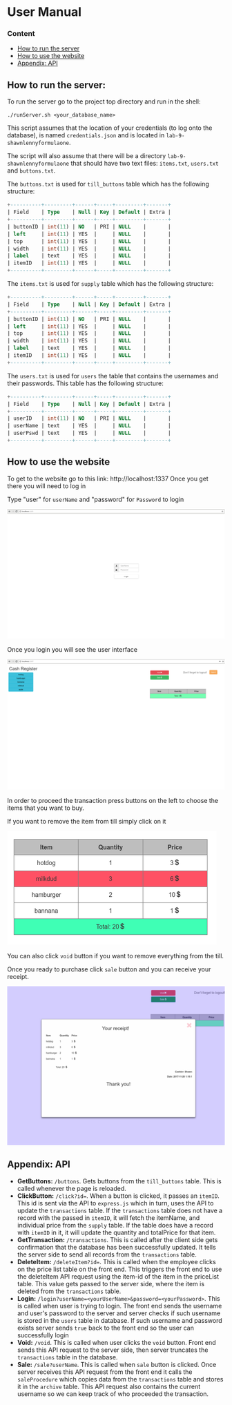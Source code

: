 # User Manual

### Content
* [How to run the server](#run_server)
* [How to use the website](#how_to_use)
* [Appendix: API](#api)

## How to run the server: <a id="run_server"></a>
To run the server go to the project top directory and run in the shell:
```
./runServer.sh <your_database_name>

```
 This script assumes that the location of your credentials (to log onto the database), is named `credentials.json` and is located in `lab-9-shawnlennyformulaone`.

 The script will also assume that there will be a directory `lab-9-shawnlennyformulaone` that should have two text files: `items.txt`, `users.txt`  and `buttons.txt`.

  The `buttons.txt` is used for `till_buttons` table which has the following structure:

``` SQL
+----------+---------+------+-----+---------+-------+
| Field    | Type    | Null | Key | Default | Extra |
+----------+---------+------+-----+---------+-------+
| buttonID | int(11) | NO   | PRI | NULL    |       |
| left     | int(11) | YES  |     | NULL    |       |
| top      | int(11) | YES  |     | NULL    |       |
| width    | int(11) | YES  |     | NULL    |       |
| label    | text    | YES  |     | NULL    |       |
| itemID   | int(11) | YES  |     | NULL    |       |
+----------+---------+------+-----+---------+-------+
```
  The `items.txt` is used for `supply` table which has the following structure:
``` SQL
+----------+---------+------+-----+---------+-------+
| Field    | Type    | Null | Key | Default | Extra |
+----------+---------+------+-----+---------+-------+
| buttonID | int(11) | NO   | PRI | NULL    |       |
| left     | int(11) | YES  |     | NULL    |       |
| top      | int(11) | YES  |     | NULL    |       |
| width    | int(11) | YES  |     | NULL    |       |
| label    | text    | YES  |     | NULL    |       |
| itemID   | int(11) | YES  |     | NULL    |       |
+----------+---------+------+-----+---------+-------+

```
  The `users.txt` is used for `users` the table that contains the usernames and their passwords. This table has the following structure:
``` SQL
+----------+---------+------+-----+---------+-------+
| Field    | Type    | Null | Key | Default | Extra |
+----------+---------+------+-----+---------+-------+
| userID   | int(11) | NO   | PRI | NULL    |       |
| userName | text    | YES  |     | NULL    |       |
| userPswd | text    | YES  |     | NULL    |       |
+----------+---------+------+-----+---------+-------+

```

## How to use the website <a id="how_to_use"></a>
To get to the website go to this link: http://localhost:1337
Once you get there you will need to log in

Type "user" for `userName` and "password" for `Password` to login

![login](img/loginManual.png)

Once you login you will see the user interface

![webPage](img/webpageManual.png)

In order to proceed the transaction press buttons on the left to choose the items that you want to buy.

If you want to remove the item from till simply click on it

![remove item](img/removeItemManual.png)

You can also click `void` button if you want to remove everything from the till.

Once you ready to purchase click `sale` button and you can receive your receipt.

![receipt](img/receiptManual.png)

## Appendix: API <a id="api"></a>

* **GetButtons:** `/buttons`. Gets buttons from the `till_buttons` table. This is called whenever the page is reloaded.
* **ClickButton:** `/click?id=`. When a button is clicked, it passes an `itemID`. This id is sent via the API to `express.js` which in turn, uses the API to update the `transactions` table. If the `transactions` table does not have a record with the passed in `itemID`, it will fetch the itemName, and individual price from the `supply` table. If the table does have a record with `itemID` in it, it will update the quantity and totalPrice for that item.  
* **GetTransaction:** `/transactions`. This is called after the client side gets confirmation that the database has been successfully updated. It tells the server side to send all records from the `transactions` table.  
* **DeleteItem:** `/deleteItem?id=`. This is called when the employee clicks on the price list table on the front end. This triggers the front end to use the deleteItem API request using the item-id of the item in the priceList table. This value gets passed to the server side, where the item is deleted from the `transactions` table.
* **Login:** `/login?userName=<yourUserName>&password=<yourPassword>`. This is called when user is trying to login. The front end sends the username and user's password to the server and server checks if such username is stored in the `users` table in database. If such username and password exists server sends `true` back to the front end so the user can successfully login
* **Void:** `/void`. This is called when user clicks the `void` button. Front end sends this API request to the server side, then server truncates the `transactions` table in the database.
* **Sale:** `/sale?userName`. This is called when `sale` button is clicked. Once server receives this API request from the front end it calls the `saleProcedure` which copies data from the `transactions` table and stores it in the `archive` table. This API request also contains the current username so we can keep track of who proceeded the transaction.  
